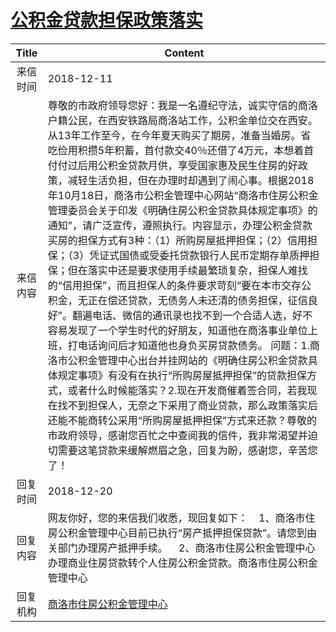 # <a href="http://www.shangluo.gov.cn/zmhd/ldxxxx.jsp?urltype=leadermail.LeaderMailContentUrl&wbtreeid=1112&leadermailid=5060">公积金贷款担保政策落实</a>
| Title |                                                                                                                                                                                                                                                                                                                                        Content                                                                                                                                                                                                                                                                                                                                        |
|:-----:|---------------------------------------------------------------------------------------------------------------------------------------------------------------------------------------------------------------------------------------------------------------------------------------------------------------------------------------------------------------------------------------------------------------------------------------------------------------------------------------------------------------------------------------------------------------------------------------------------------------------------------------------------------------------------------------|
| 来信时间  | 2018-12-11                                                                                                                                                                                                                                                                                                                                                                                                                                                                                                                                                                                                                                                                            |
| 来信内容  | 尊敬的市政府领导您好：我是一名遵纪守法，诚实守信的商洛户籍公民，在西安铁路局商洛站工作，公积金单位交在西安。从13年工作至今，在今年夏天购买了期房，准备当婚房。省吃俭用积攒5年积蓄，首付款交40％还借了4万元，本想着首付付过后用公积金贷款月供，享受国家惠及民生住房的好政策，减轻生活负担，但在办理时却遇到了闹心事。根据2018年10月18日，商洛市公积金管理中心网站“商洛市住房公积金管理委员会关于印发《明确住房公积金贷款具体规定事项》的通知”，请广泛宣传，遵照执行。内容显示，办理公积金贷款买房的担保方式有3种：（1）所购房屋抵押担保；（2）信用担保；（3）凭证式国债或受委托贷款银行人民币定期存单质押担保；但在落实中还是要求使用手续最繁琐复杂，担保人难找的“信用担保”，而且担保人的条件要求苛刻“要在本市交存公积金，无正在偿还贷款，无债务人未还清的债务担保，征信良好”。翻遍电话、微信的通讯录也找不到一个合适人选，好不容易发现了一个学生时代的好朋友，知道他在商洛事业单位上班，打电话询问后才知道他也身负买房贷款债务。 问题：1.商洛市公积金管理中心出台并挂网站的《明确住房公积金贷款具体规定事项》有没有在执行“所购房屋抵押担保”的贷款担保方式，或者什么时候能落实？2.现在开发商催着签合同，若我现在找不到担保人，无奈之下采用了商业贷款，那么政策落实后还能不能商转公采用“所购房屋抵押担保”方式来还款？尊敬的市政府领导，感谢您百忙之中查阅我的信件，我非常渴望并迫切需要这笔贷款来缓解燃眉之急，回复为盼，感谢您，辛苦您了！ |
| 回复时间  | 2018-12-20                                                                                                                                                                                                                                                                                                                                                                                                                                                                                                                                                                                                                                                                            |
| 回复内容  | 网友你好，您的来信我们收悉，现回复如下：    1、商洛市住房公积金管理中心目前已执行“房产抵押担保贷款”。请您到由关部门办理房产抵押手续。    2、商洛市住房公积金管理中心办理商业住房贷款转个人住房公积金贷款。商洛市住房公积金管理中心                                                                                                                                                                                                                                                                                                                                                                                                                                                                                                                                                               |
| 回复机构  | <a href="../../categories/agencies/商洛市住房公积金管理中心.md">商洛市住房公积金管理中心</a>                                                                                                                                                                                                                                                                                                                                                                                                                                                                                                                                                                                                                    |